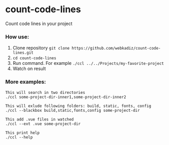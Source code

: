 # count-code-lines
Count code lines in your project

### How use:

1) Clone repository
`git clone https://github.com/webkadiz/count-code-lines.git`
2) `cd count-code-lines`
3) Run command. For example `./ccl ../../Projects/my-favorite-project`
4) Watch on result



### More examples:

```
This will search in two directories 
./ccl some-project-dir-inner1,some-project-dir-inner2

This will exlude following folders: build, static, fonts, config
./ccl --blackbox build,static,fonts,config some-project-dir

This add .vue files in watched
./ccl --ext .vue some-project-dir

This print help
./ccl --help
```
